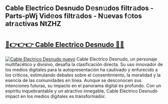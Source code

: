 ## Cable Electrico Desnudo D𝚎sn𝚞dos filtr𝚊dos - Parts-pWj Vid𝚎os filtr𝚊dos - N𝚞evas f𝚘tos atr𝚊ctivas NtZHZ

# <h2><a href="http://mbbudg.tromn.icu/?c=Cable+Electrico+Desnudo">🔗👉👉👉 Cable Electrico Desnudo 🔗🔗</a></h2>

[![Cable Electrico Desnudo nuevo](https://i.imgur.com/pEAQMta.gif)](http://mbbudg.tromn.icu/?c=Cable+Electrico+Desnudo)
Cable Electrico Desnudo, un personaje multifacético y divisivo, desafía la clasificación directa. Su uso innovador de los medios digitales para la autopresentación ha cautivado y enfurecido a los críticos, estimulando debates sobre el consentimiento, la moralidad y la esencia de las comunidades en línea. Aunque se desconocen sus intenciones futuras, su impacto en el panorama digital es profundo. Con un espíritu inquebrantable y un atractivo innegable, Cable Electrico Desnudo impact en los medios digitales es transformador.
